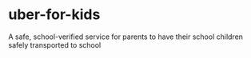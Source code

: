 # uber-for-kids
A safe, school-verified service for parents to have their school children safely transported to school
